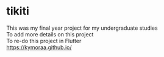 # tikiti
This was my final year project for my undergraduate studies <br>
To add more details on this project <br>
To re-do this project in Flutter <br>
https://kymoraa.github.io/ <br>
